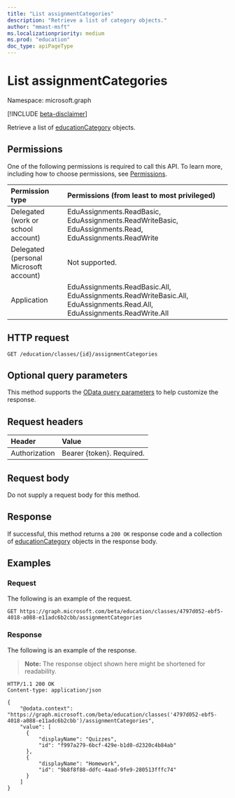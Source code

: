 ```yaml
---
title: "List assignmentCategories"
description: "Retrieve a list of category objects."
author: "mmast-msft"
ms.localizationpriority: medium
ms.prod: "education"
doc_type: apiPageType
---
```


# List assignmentCategories

Namespace: microsoft.graph

[!INCLUDE [beta-disclaimer](../../includes/beta-disclaimer.md)]

Retrieve a list of [educationCategory](../resources/educationcategory.md) objects.

## Permissions

One of the following permissions is required to call this API. To learn more, including how to choose permissions, see [Permissions](/graph/permissions-reference).

| Permission type                        | Permissions (from least to most privileged)                                                            |
| :------------------------------------- | :----------------------------------------------------------------------------------------------------- |
| Delegated (work or school account)     | EduAssignments.ReadBasic, EduAssignments.ReadWriteBasic, EduAssignments.Read, EduAssignments.ReadWrite |
| Delegated (personal Microsoft account) | Not supported.                                                                                         |
| Application                            | EduAssignments.ReadBasic.All, EduAssignments.ReadWriteBasic.All, EduAssignments.Read.All, EduAssignments.ReadWrite.All |

## HTTP request

<!-- { "blockType": "ignored" } -->
```http
GET /education/classes/{id}/assignmentCategories
```

## Optional query parameters

This method supports the [OData query parameters](/graph/query-parameters) to help customize the response.

## Request headers

| Header        | Value                     |
| :------------ | :------------------------ |
| Authorization | Bearer {token}. Required. |

## Request body

Do not supply a request body for this method.

## Response

If successful, this method returns a `200 OK` response code and a collection of [educationCategory](../resources/educationcategory.md) objects in the response body.

## Examples

### Request

The following is an example of the request.


<!-- {
  "blockType": "request",
  "sampleKeys": ["4797d052-ebf5-4018-a088-e11adc6b2cbb"],
  "name": "get_class_categories"
}-->

```msgraph-interactive
GET https://graph.microsoft.com/beta/education/classes/4797d052-ebf5-4018-a088-e11adc6b2cbb/assignmentCategories
```


### Response

The following is an example of the response. 

>**Note:** The response object shown here might be shortened for readability.

<!-- {
  "blockType": "response",
  "truncated": true,
  "@odata.type": "microsoft.graph.educationCategory",
  "isCollection": true
} -->

```http
HTTP/1.1 200 OK
Content-type: application/json

{
    "@odata.context": "https://graph.microsoft.com/beta/education/classes('4797d052-ebf5-4018-a088-e11adc6b2cbb')/assignmentCategories",
    "value": [
      {
          "displayName": "Quizzes",
          "id": "f997a279-6bcf-429e-b1d0-d2320c4b84ab"
      },
      {
          "displayName": "Homework",
          "id": "9b8f8f88-ddfc-4aad-9fe9-280513fffc74"
      }
    ]
}
```

<!-- uuid: 8fcb5dbc-d5aa-4681-8e31-b001d5168d79
2015-10-25 14:57:30 UTC -->
<!--
{
  "type": "#page.annotation",
  "description": "List categories",
  "keywords": "",
  "section": "documentation",
  "tocPath": "",
  "suppressions": []
}
-->
